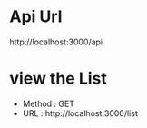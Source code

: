 # Api Url
http://localhost:3000/api

# view the List
- Method : GET
- URL : http://localhost:3000/list
